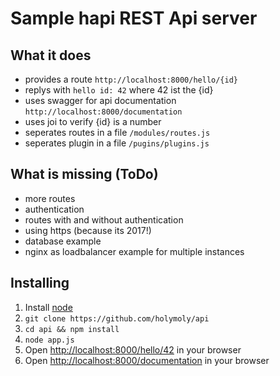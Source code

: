 # Sample hapi REST Api server

## What it does

  + provides a route `http://localhost:8000/hello/{id}`
  + replys with `hello id: 42` where 42 ist the {id}
  + uses swagger for api documentation `http://localhost:8000/documentation`
  + uses joi to verify {id} is a number
  + seperates routes in a file `/modules/routes.js`
  + seperates plugin in a file `/pugins/plugins.js`

## What is missing (ToDo)

  + more routes
  + authentication
  + routes with and without authentication
  + using https (because its 2017!)
  + database example
  + nginx as loadbalancer example for multiple instances

## Installing

  1. Install [node](https://nodejs.org/en/download/package-manager/)
  2. `git clone https://github.com/holymoly/api`
  3. `cd api && npm install`
  4. `node app.js`
  5. Open <http://localhost:8000/hello/42> in your browser
  6. Open <http://localhost:8000/documentation> in your browser
